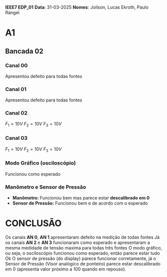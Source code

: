 **IEEE7                                  EDP_01**
**Data**: 31-03-2025
**Nomes**: Joilson, Lucas Ekroth, Paulo Rangel

# A1

## Bancada 02

### Canal 00
Apresentou defeito para todas fontes
### Canal 01
Apresentou defeito para todas fontes
### Canal 02
$F_1 = 10V$
$F_2 = 10V$
$F_3 = 10V$
### Canal 03
$F_1 = 10V$
$F_2 = 10V$
$F_3 = 10V$

### Modo Gráfico (osciloscópio)
Funcionou como esperado

### Manômetro e Sensor de Pressão
- **Manômetro:** Funcionou bem mas parece estar **descalibrado em 0**
- **Sensor de Pressão:** Funcionou bem e de acordo com o esperado


# **CONCLUSÃO**
Os canais **AN 0**, **AN 1** apresentaram defeito na medição de todas fontes
Já os canais **AN 2** e **AN 3** funcionaram como esperado e apresentaram a mesma medidade de tensão maxima para todas três fontes
O modo gráfico, ou seja, o osciloscópio funcionou como esperado, então parece estar tudo Ok
O sensor de pressão (do display) parece funcionar corretamente, já o Sensor de Pressão (Visor analógico de ponteiro) parece estar descalibrado em 0 (apresenta valor próximo a 100 quando em repouso).
